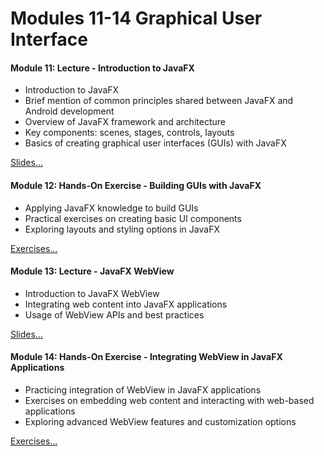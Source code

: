 # Modules 11-14 Graphical User Interface

#### Module 11: Lecture - Introduction to JavaFX

- Introduction to JavaFX
- Brief mention of common principles shared between JavaFX and Android development
- Overview of JavaFX framework and architecture
- Key components: scenes, stages, controls, layouts
- Basics of creating graphical user interfaces (GUIs) with JavaFX

[Slides...](/slides/?11.md)

#### Module 12: Hands-On Exercise - Building GUIs with JavaFX

- Applying JavaFX knowledge to build GUIs
- Practical exercises on creating basic UI components
- Exploring layouts and styling options in JavaFX

[Exercises...](?/exercises/12.md)

#### Module 13: Lecture - JavaFX WebView

- Introduction to JavaFX WebView
- Integrating web content into JavaFX applications
- Usage of WebView APIs and best practices

[Slides...](/slides/?13.md)

#### Module 14: Hands-On Exercise - Integrating WebView in JavaFX Applications

- Practicing integration of WebView in JavaFX applications
- Exercises on embedding web content and interacting with web-based applications
- Exploring advanced WebView features and customization options

[Exercises...](?/exercises/14.md)
